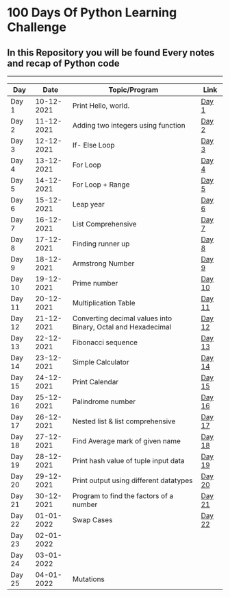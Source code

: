 <h1> 100 Days Of Python Learning Challenge </h1>

 <h2> In this Repository you will be found Every notes and recap of Python code </h2>
 
  ------------------------------------------------------------------------------
 
|     Day     |   Date      |      Topic/Program     |  Link        |
|------------ |------------ |----------------------- |---------------|
| Day 1       | 10-12-2021  |  Print Hello, world.   | [Day 1](https://github.com/thetechgirlgita/100DaysWithPython/blob/master/Day%201/Hello_world.txt)|
| Day 2       | 11-12-2021  |  Adding two integers using function| [Day 2](https://github.com/thetechgirlgita/100DaysWithPython/blob/master/Day%202/Sum_Of_Two_Integers.txt )|
| Day 3       | 12-12-2021  |  If- Else Loop          | [Day 3](https://github.com/thetechgirlgita/100DaysWithPython/blob/master/Day%203/If_Else_Loop.txt)|
| Day 4       | 13-12-2021  |  For Loop               | [Day 4](https://github.com/thetechgirlgita/100DaysWithPython/blob/master/Day%204/For_Loop.txt)|
| Day 5       | 14-12-2021  |  For Loop + Range       | [Day 5](https://github.com/thetechgirlgita/100DaysWithPython/blob/master/Day%205/Day5.txt)|
| Day 6       | 15-12-2021  |   Leap year             | [Day 6](https://github.com/thetechgirlgita/100DaysWithPython/blob/master/Day%206/Day6.txt)|
| Day 7       | 16-12-2021  | List Comprehensive      | [Day 7](https://github.com/thetechgirlgita/100DaysWithPython/blob/master/Day%207/Day7.txt)|
| Day 8       | 17-12-2021  | Finding runner up       | [Day 8](https://github.com/thetechgirlgita/100DaysWithPython/blob/master/Day%208/Day8.txt)|
| Day 9       | 18-12-2021  | Armstrong Number        | [Day 9](https://github.com/thetechgirlgita/100DaysWithPython/blob/master/Day%209/Day%209.txt)|
| Day 10      | 19-12-2021  | Prime number            | [Day 10](https://github.com/thetechgirlgita/100DaysWithPython/blob/master/Day%2010/Day10.txt)|
| Day 11      | 20-12-2021  | Multiplication Table    | [Day 11](https://github.com/thetechgirlgita/100DaysWithPython/blob/master/Day%2011/Day%2011.txt)|
| Day 12      | 21-12-2021  | Converting decimal values into Binary, Octal and Hexadecimal| [Day 12](https://github.com/thetechgirlgita/100DaysWithPython/blob/master/Day%2012/Day12.txt)|
| Day 13      | 22-12-2021  | Fibonacci sequence      | [Day 13](https://github.com/thetechgirlgita/100DaysWithPython/blob/master/Day%2013/Day%2013.txt)|
| Day 14      | 23-12-2021  | Simple Calculator       | [Day 14](https://github.com/thetechgirlgita/100DaysWithPython/blob/master/Day%2014/Day%2014.txt)|
| Day 15      | 24-12-2021  | Print Calendar          | [Day 15](https://github.com/thetechgirlgita/100DaysWithPython/blob/master/Day%2015/Day15.txt)|
| Day 16      | 25-12-2021  | Palindrome number       | [Day 16](https://github.com/thetechgirlgita/100DaysWithPython/blob/master/Day%2016/Day%2016.txt)|
| Day 17      | 26-12-2021  | Nested list & list comprehensive | [Day 17](https://github.com/thetechgirlgita/100DaysWithPython/blob/master/Day%2017/Day%2017.txt)|
| Day 18      | 27-12-2021  | Find Average mark of given name  | [Day 18](https://github.com/thetechgirlgita/100DaysWithPython/blob/master/Day%2018/Day%2018.txt)|
| Day 19      | 28-12-2021  | Print hash value of tuple input data | [Day 19](https://github.com/thetechgirlgita/100DaysWithPython/blob/master/Day%2019/Day%2019.txt)|
| Day 20      | 29-12-2021  | Print output using different datatypes | [Day 20](https://github.com/thetechgirlgita/100DaysWithPython/blob/master/Day%2020/Day%2020.txt)|
| Day 21      | 30-12-2021  | Program to find the factors of a number | [Day 21](https://github.com/thetechgirlgita/100DaysWithPython/blob/master/Day%2021.txt)|
| Day 22      | 01-01-2022  | Swap Cases          | [Day 22](https://github.com/thetechgirlgita/100DaysWithPython/blob/master/Day%2022/Day%2022.txt)|
| Day 23      | 02-01-2022  |
| Day 24      | 03-01-2022  |
| Day 25      | 04-01-2022  | Mutations          |
